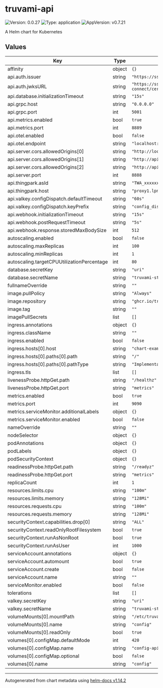 # truvami-api

![Version: 0.0.27](https://img.shields.io/badge/Version-0.0.27-informational?style=flat-square) ![Type: application](https://img.shields.io/badge/Type-application-informational?style=flat-square) ![AppVersion: v0.7.21](https://img.shields.io/badge/AppVersion-v0.7.21-informational?style=flat-square)

A Helm chart for Kubernetes

## Values

| Key | Type | Default | Description |
|-----|------|---------|-------------|
| affinity | object | `{}` |  |
| api.auth.issuer | string | `"https://sso.sbcdc.ch/auth/realms/truvami"` |  |
| api.auth.jwksURL | string | `"https://sso.sbcdc.ch/auth/realms/truvami/protocol/openid-connect/certs"` |  |
| api.database.initializationTimeout | string | `"15s"` |  |
| api.grpc.host | string | `"0.0.0.0"` |  |
| api.grpc.port | int | `5001` |  |
| api.metrics.enabled | bool | `true` |  |
| api.metrics.port | int | `8889` |  |
| api.otel.enabled | bool | `false` |  |
| api.otel.endpoint | string | `"localhost:4318"` |  |
| api.server.cors.allowedOrigins[0] | string | `"http://localhost:3000"` |  |
| api.server.cors.allowedOrigins[1] | string | `"http://api.truvami.com"` |  |
| api.server.cors.allowedOrigins[2] | string | `"http://api.test.truvami.com"` |  |
| api.server.port | int | `8888` |  |
| api.thingpark.asId | string | `"TWA_xxxxxxxxx.xxxxx.AS"` |  |
| api.thingpark.host | string | `"proxy1.lpn.swisscom.ch"` |  |
| api.valkey.configDispatch.defaultTimeout | string | `"60s"` |  |
| api.valkey.configDispatch.keyPrefix | string | `"config_dispatch"` |  |
| api.webhook.initializationTimeout | string | `"15s"` |  |
| api.webhook.postRequestTimeout | string | `"5s"` |  |
| api.webhook.response.storedMaxBodySize | int | `512` |  |
| autoscaling.enabled | bool | `false` |  |
| autoscaling.maxReplicas | int | `100` |  |
| autoscaling.minReplicas | int | `1` |  |
| autoscaling.targetCPUUtilizationPercentage | int | `80` |  |
| database.secretKey | string | `"uri"` |  |
| database.secretName | string | `"truvami-stack-app"` |  |
| fullnameOverride | string | `""` |  |
| image.pullPolicy | string | `"Always"` |  |
| image.repository | string | `"ghcr.io/truvami/api"` |  |
| image.tag | string | `""` |  |
| imagePullSecrets | list | `[]` |  |
| ingress.annotations | object | `{}` |  |
| ingress.className | string | `""` |  |
| ingress.enabled | bool | `false` |  |
| ingress.hosts[0].host | string | `"chart-example.local"` |  |
| ingress.hosts[0].paths[0].path | string | `"/"` |  |
| ingress.hosts[0].paths[0].pathType | string | `"ImplementationSpecific"` |  |
| ingress.tls | list | `[]` |  |
| livenessProbe.httpGet.path | string | `"/healthz"` |  |
| livenessProbe.httpGet.port | string | `"metrics"` |  |
| metrics.enabled | bool | `true` |  |
| metrics.port | int | `9090` |  |
| metrics.serviceMonitor.additionalLabels | object | `{}` |  |
| metrics.serviceMonitor.enabled | bool | `false` |  |
| nameOverride | string | `""` |  |
| nodeSelector | object | `{}` |  |
| podAnnotations | object | `{}` |  |
| podLabels | object | `{}` |  |
| podSecurityContext | object | `{}` |  |
| readinessProbe.httpGet.path | string | `"/readyz"` |  |
| readinessProbe.httpGet.port | string | `"metrics"` |  |
| replicaCount | int | `1` |  |
| resources.limits.cpu | string | `"100m"` |  |
| resources.limits.memory | string | `"128Mi"` |  |
| resources.requests.cpu | string | `"100m"` |  |
| resources.requests.memory | string | `"128Mi"` |  |
| securityContext.capabilities.drop[0] | string | `"ALL"` |  |
| securityContext.readOnlyRootFilesystem | bool | `true` |  |
| securityContext.runAsNonRoot | bool | `true` |  |
| securityContext.runAsUser | int | `1000` |  |
| serviceAccount.annotations | object | `{}` |  |
| serviceAccount.automount | bool | `true` |  |
| serviceAccount.create | bool | `false` |  |
| serviceAccount.name | string | `""` |  |
| serviceMonitor.enabled | bool | `false` |  |
| tolerations | list | `[]` |  |
| valkey.secretKey | string | `"uri"` |  |
| valkey.secretName | string | `"truvami-stack-valkey"` |  |
| volumeMounts[0].mountPath | string | `"/etc/truvami-api"` |  |
| volumeMounts[0].name | string | `"config"` |  |
| volumeMounts[0].readOnly | bool | `true` |  |
| volumes[0].configMap.defaultMode | int | `420` |  |
| volumes[0].configMap.name | string | `"config-api"` |  |
| volumes[0].configMap.optional | bool | `false` |  |
| volumes[0].name | string | `"config"` |  |

----------------------------------------------
Autogenerated from chart metadata using [helm-docs v1.14.2](https://github.com/norwoodj/helm-docs/releases/v1.14.2)
